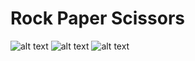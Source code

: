 # Rock Paper Scissors

![alt text](http://imageshack.com/a/img922/2549/fiGjnh.png)
![alt text](http://imageshack.com/a/img924/92/Prz2TU.png)
![alt text](http://imageshack.com/a/img923/2725/BqBABm.png)
